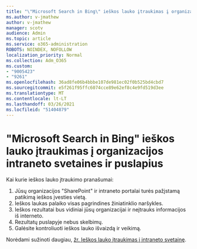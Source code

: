 ```yaml
---
title: "\"Microsoft Search in Bing\" ieškos lauko įtraukimas į organizacijos intraneto svetaines ir puslapius"
ms.author: v-jmathew
author: v-jmathew
manager: scotv
audience: Admin
ms.topic: article
ms.service: o365-administration
ROBOTS: NOINDEX, NOFOLLOW
localization_priority: Normal
ms.collection: Adm_O365
ms.custom:
- "9005423"
- "9261"
ms.openlocfilehash: 36ad8fe06b4bbbe107de981ec02f0b525bd4cbd7
ms.sourcegitcommit: e5f261f95ffc6074cce89e62ef8c4e9fd519d3ee
ms.translationtype: MT
ms.contentlocale: lt-LT
ms.lasthandoff: 03/26/2021
ms.locfileid: "51404879"
---
```

# <a name="add-a-search-box-for-microsoft-search-in-bing-to-your-organizations-intranet-sites-and-pages"></a>"Microsoft Search in Bing" ieškos lauko įtraukimas į organizacijos intraneto svetaines ir puslapius

Kai kurie ieškos lauko įtraukimo pranašumai:

1. Jūsų organizacijos "SharePoint" ir intraneto portalai turės pažįstamą patikimą ieškos įvesties vietą.
2. Ieškos laukas palaiko visas pagrindines žiniatinklio naršykles.
3. Ieškos rezultatai bus vidiniai jūsų organizacijai ir neįtrauks informacijos iš interneto.
4. Rezultatų puslapyje nebus skelbimų.
5. Galėsite kontroliuoti ieškos lauko išvaizdą ir veikimą.

Norėdami sužinoti daugiau, [žr. Ieškos lauko įtraukimas į intraneto svetainę](https://go.microsoft.com/fwlink/?linkid=2151387).
